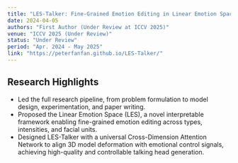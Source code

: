 ```yaml
---
title: "LES-Talker: Fine-Grained Emotion Editing in Linear Emotion Space"
date: 2024-04-05
authors: "First Author (Under Review at ICCV 2025)"
venue: "ICCV 2025 (Under Review)"
status: "Under Review"
period: "Apr. 2024 - May 2025"
link: "https://peterfanfan.github.io/LES-Talker/"
---
```


## Research Highlights

- Led the full research pipeline, from problem formulation to model design, experimentation, and paper writing.
- Proposed the Linear Emotion Space (LES), a novel interpretable framework enabling fine-grained emotion editing across types, intensities, and facial units.
- Designed LES-Talker with a universal Cross-Dimension Attention Network to align 3D model deformation with emotional control signals, achieving high-quality and controllable talking head generation. 